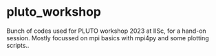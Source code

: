 # pluto_workshop
Bunch of codes used for PLUTO workshop 2023 at IISc, for a hand-on session. Mostly focussed on mpi basics with mpi4py and some plotting scripts..

